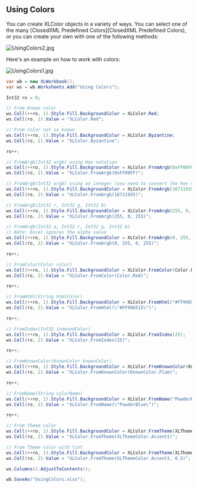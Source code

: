 ## Using Colors

You can create XLColor objects in a variety of ways. You can select one of the many [ClosedXML Predefined Colors](ClosedXML Predefined Colors), or you can create your own with one of the following methods:  

![UsingColors2.jpg](http://download-codeplex.sec.s-msft.com/Download?ProjectName=closedxml&DownloadId=189705 "UsingColors2.jpg")  

Here's an example on how to work with colors:  

![UsingColors1.jpg](http://download-codeplex.sec.s-msft.com/Download?ProjectName=closedxml&DownloadId=198211 "UsingColors1.jpg")  

```c#
var wb = new XLWorkbook();
var ws = wb.Worksheets.Add("Using Colors");

Int32 ro = 0;

// From Known color
ws.Cell(++ro, 1).Style.Fill.BackgroundColor = XLColor.Red;
ws.Cell(ro, 2).Value = "XLColor.Red";

// From Color not so known
ws.Cell(++ro, 1).Style.Fill.BackgroundColor = XLColor.Byzantine;
ws.Cell(ro, 2).Value = "XLColor.Byzantine";

ro++;

// FromArgb(Int32 argb) using Hex notation
ws.Cell(++ro, 1).Style.Fill.BackgroundColor = XLColor.FromArgb(0xFF00FF);
ws.Cell(ro, 2).Value = "XLColor.FromArgb(0xFF00FF)";

// FromArgb(Int32 argb) using an integer (you need to convert the hex value to an int)
ws.Cell(++ro, 1).Style.Fill.BackgroundColor = XLColor.FromArgb(16711935);
ws.Cell(ro, 2).Value = "XLColor.FromArgb(16711935)";

// FromArgb(Int32 r, Int32 g, Int32 b)
ws.Cell(++ro, 1).Style.Fill.BackgroundColor = XLColor.FromArgb(255, 0, 255);
ws.Cell(ro, 2).Value = "XLColor.FromArgb(255, 0, 255)";

// FromArgb(Int32 a, Int32 r, Int32 g, Int32 b)
// Note: Excel ignores the alpha value
ws.Cell(++ro, 1).Style.Fill.BackgroundColor = XLColor.FromArgb(0, 255, 0, 255);
ws.Cell(ro, 2).Value = "XLColor.FromArgb(0, 255, 0, 255)";

ro++;

// FromColor(Color color)
ws.Cell(++ro, 1).Style.Fill.BackgroundColor = XLColor.FromColor(Color.Red);
ws.Cell(ro, 2).Value = "XLColor.FromColor(Color.Red)";

ro++;

// FromHtml(String htmlColor)
ws.Cell(++ro, 1).Style.Fill.BackgroundColor = XLColor.FromHtml("#FF996515");
ws.Cell(ro, 2).Value = "XLColor.FromHtml(\"#FF996515\")";

ro++;

// FromIndex(Int32 indexedColor)
ws.Cell(++ro, 1).Style.Fill.BackgroundColor = XLColor.FromIndex(25);
ws.Cell(ro, 2).Value = "XLColor.FromIndex(25)";

ro++;

// FromKnownColor(KnownColor knownColor)
ws.Cell(++ro, 1).Style.Fill.BackgroundColor = XLColor.FromKnownColor(KnownColor.Plum);
ws.Cell(ro, 2).Value = "XLColor.FromKnownColor(KnownColor.Plum)";

ro++;

// FromName(String colorName)
ws.Cell(++ro, 1).Style.Fill.BackgroundColor = XLColor.FromName("PowderBlue");
ws.Cell(ro, 2).Value = "XLColor.FromName(\"PowderBlue\")";

ro++;

// From Theme color
ws.Cell(++ro, 1).Style.Fill.BackgroundColor = XLColor.FromTheme(XLThemeColor.Accent1);
ws.Cell(ro, 2).Value = "XLColor.FromTheme(XLThemeColor.Accent1)";

// From Theme color with tint
ws.Cell(++ro, 1).Style.Fill.BackgroundColor = XLColor.FromTheme(XLThemeColor.Accent1, 0.5);
ws.Cell(ro, 2).Value = "XLColor.FromTheme(XLThemeColor.Accent1, 0.5)";

ws.Columns().AdjustToContents();

wb.SaveAs("UsingColors.xlsx");
```
